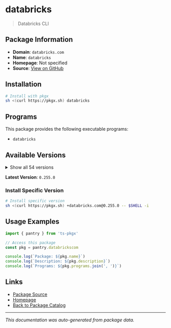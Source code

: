 # databricks

> Databricks CLI

## Package Information

- **Domain**: `databricks.com`
- **Name**: `databricks`
- **Homepage**: Not specified
- **Source**: [View on GitHub](https://github.com/pkgxdev/pantry/tree/main/projects/databricks.com/package.yml)

## Installation

```bash
# Install with pkgx
sh <(curl https://pkgx.sh) databricks
```

## Programs

This package provides the following executable programs:

- `databricks`

## Available Versions

<details>
<summary>Show all 54 versions</summary>

- `0.255.0`, `0.254.0`, `0.253.0`, `0.252.0`, `0.251.0`
- `0.250.0`, `0.249.0`, `0.248.0`, `0.247.1`, `0.247.0`
- `0.246.0`, `0.245.0`, `0.244.0`, `0.243.0`, `0.242.0`
- `0.241.2`, `0.241.1`, `0.241.0`, `0.240.0`, `0.239.1`
- `0.239.0`, `0.238.0`, `0.237.0`, `0.236.0`, `0.235.0`
- `0.234.0`, `0.233.0`, `0.232.1`, `0.232.0`, `0.231.0`
- `0.230.0`, `0.229.0`, `0.228.1`, `0.228.0`, `0.227.1`
- `0.227.0`, `0.226.0`, `0.225.0`, `0.224.1`, `0.224.0`
- `0.223.2`, `0.223.1`, `0.223.0`, `0.222.0`, `0.221.1`
- `0.221.0`, `0.220.0`, `0.219.0`, `0.218.1`, `0.218.0`
- `0.217.1`, `0.217.0`, `0.216.0`, `0.215.0`

</details>

**Latest Version**: `0.255.0`

### Install Specific Version

```bash
# Install specific version
sh <(curl https://pkgx.sh) +databricks.com@0.255.0 -- $SHELL -i
```

## Usage Examples

```typescript
import { pantry } from 'ts-pkgx'

// Access this package
const pkg = pantry.databrickscom

console.log(`Package: ${pkg.name}`)
console.log(`Description: ${pkg.description}`)
console.log(`Programs: ${pkg.programs.join(', ')}`)
```

## Links

- [Package Source](https://github.com/pkgxdev/pantry/tree/main/projects/databricks.com/package.yml)
- [Homepage](#)
- [Back to Package Catalog](../package-catalog.md)

---

*This documentation was auto-generated from package data.*
